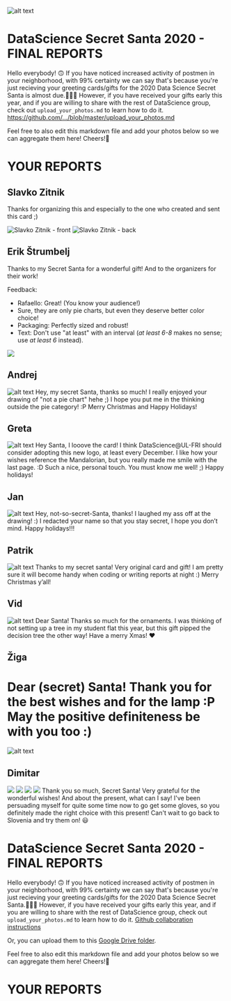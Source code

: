 ![alt text](https://cdn.discordapp.com/attachments/776118402094858311/779774099705561098/ds3.png)

# DataScience Secret Santa 2020 - FINAL REPORTS
Hello everybody! 🙃
If you have noticed increased activity of postmen in your neighborhood, with 99% certainty we can say that's because you're just recieving your greeting cards/gifts for the 2020 Data Science Secret Santa  is almost due.🥳🎆🎇
However, if you have received your gifts early this year, and if you are willing to share with the rest of DataScience group, check out `upload_your_photos.md` to learn how to do it.
https://github.com/.../blob/master/upload_your_photos.md

Feel free to also edit this markdown file and add your photos below so we can aggregate them here!
Cheers!🥳

# YOUR REPORTS

## Slavko Zitnik
Thanks for organizing this and especially to the one who created and sent this card ;) 

![Slavko Zitnik - front](./SlavkoZitnik/front.png)
![Slavko Zitnik - back](./SlavkoZitnik/back.png)

## Erik Štrumbelj
Thanks to my Secret Santa for a wonderful gift! And to the organizers for their work!

Feedback:

* Rafaello: Great! (You know your audience!)
* Sure, they are only pie charts, but even they deserve better color choice!
* Packaging: Perfectly sized and robust!
* Text: Don't use "at least" with an interval (*at least 6-8* makes no sense; use *at least 6* instead).

![](./ErikStrumbelj/image.jpg)


## Andrej
![alt text](andrej_secret_santa.png)
Hey, my secret Santa, thanks so much! I really enjoyed your drawing of "not a pie chart" hehe ;) I hope you put me in the thinking outside the pie category! :P Merry Christmas and Happy Holidays!

## Greta
![alt text](greta_secret_santa.jpg)
Hey Santa, I looove the card! I think DataScience@UL-FRI should consider adopting this new logo, at least every December. I like how your wishes reference the Mandalorian, but you really made me smile with the last page. :D Such a nice, personal touch. You must know me well! ;) Happy holidays!

## Jan
![alt text](jan_secret_santa_card.jpg)
Hey, not-so-secret-Santa, thanks! I laughed my ass off at the drawing! :) I redacted your name so that you stay secret, I hope you don’t mind. Happy holidays!!!

## Patrik
![alt text](secret_santa_patrik.jpeg)
Thanks to my secret santa! Very original card and gift! I am pretty sure it will become handy when coding or writing reports at night :) Merry Christmas y’all!

## Vid
![alt text](Secret_santa_Vid.jpg)
Dear Santa! Thanks so much for the ornaments. I was thinking of not setting up a tree in my student flat this year, but this gift pipped the decision tree the other way! Have a merry Xmas! ❤️

## Žiga
Dear (secret) Santa! Thank you for the best wishes and for the lamp :P May the positive definiteness be with you too :) 
=======
![alt text](https://cdn.discordapp.com/attachments/776118402094858311/779774099705561098/ds3.png)

## Dimitar
![](./DimitarStefanov/Christmas%20card%20wishes.jpg)
![](./DimitarStefanov/Christmas%20card.jpg)
![](./DimitarStefanov/Christmas%20gift.jpg)
![](./DimitarStefanov/Gift%20(warm%20gloves).jpg)
Thank you so much, Secret Santa! Very grateful for the wonderful wishes! And about the present, what
can I say! I've been persuading myself for quite some time now to go get some gloves, so 
you definitely made the right choice with this present! Can't wait to go back to Slovenia and try 
them on! 😃

# DataScience Secret Santa 2020 - FINAL REPORTS
Hello everybody! 🙃
If you have noticed increased activity of postmen in your neighborhood, with 99% certainty we can say that's because you're just recieving your greeting cards/gifts for the 2020 Data Science Secret Santa.🥳🎆🎇
However, if you have received your gifts early this year, and if you are willing to share with the rest of DataScience group, check out `upload_your_photos.md` to learn how to do it.
[Github collaboration instructions](https://github.com/VukMNE/DataScience-Secret-Santa/blob/master/upload_your_photos.md)

Or, you can upload them to this [Google Drive folder](https://drive.google.com/drive/folders/1im8frKGNGXJ_ngh-kfc6Lw01XRxRe6wV?usp=sharing).

Feel free to also edit this markdown file and add your photos below so we can aggregate them here!
Cheers!🥳

# YOUR REPORTS
